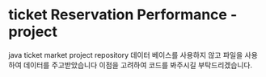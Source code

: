 # ticket Reservation Performance -project
java ticket market project repository
데이터 베이스를 사용하지 않고 파일을 사용하여 데이터를 주고받았습니다 
이점을 고려하여 코드를 봐주시길 부탁드리겠습니다.
